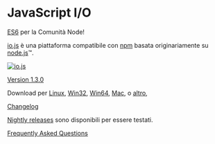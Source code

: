 # JavaScript I/O

[ES6](es6.html) per la Comunità Node!

[io.js](https://github.com/iojs/io.js) è una piattaforma compatibile con [npm](https://www.npmjs.org/) basata originariamente su [node.js](https://nodejs.org/)&#8482;.

[![io.js](../images/1.0.0.png)](https://iojs.org/dist/v1.3.0/)

[Version 1.3.0](https://iojs.org/dist/v1.3.0/)

Download per
[Linux](https://iojs.org/dist/v1.3.0/iojs-v1.3.0-linux-x64.tar.xz),
[Win32](https://iojs.org/dist/v1.3.0/iojs-v1.3.0-x86.msi),
[Win64](https://iojs.org/dist/v1.3.0/iojs-v1.3.0-x64.msi),
[Mac](https://iojs.org/dist/v1.3.0/iojs-v1.3.0.pkg),
o
[altro](https://iojs.org/dist/v1.3.0/),

[Changelog](https://github.com/iojs/io.js/blob/v1.x/CHANGELOG.md)

[Nightly releases](https://iojs.org/download/nightly/) sono disponibili per essere testati.

[Frequently Asked Questions](/faq.html)